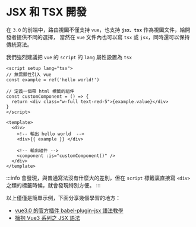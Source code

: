 # JSX 和 TSX 開發

在 `3.0` 的前端中，路由視圖不僅支持 `vue`，也支持 **`jsx、tsx`** 作為視圖文件，給開發者提供不同的選擇，
當然在 `vue` 文件內也可以寫 `tsx` 或 `jsx`，同時還可以保持傳統寫法。

我們強烈建議把 `vue` 的 `script` 的 `lang` 屬性設置為 `tsx`

```vue
<script setup lang="tsx">
// 無需顯性引入 vue
const example = ref('hello world!')  
  
// 定義一個帶 html 標籤的組件
const customComponent = () => {
  return <div class="w-full text-red-5">{example.value}</div> 
}
</script>

<template>
  <div>
    <!-- 輸出 hello world  -->
    <div>{{ example }} </div>
    
    <!-- 輸出組件 -->
    <component :is="customComponent()" />
  </div>
</template>
```

:::info
會發現，與普通寫法沒有什麼大的差別，但在 `script` 標籤裏直接寫 `<div>` 之類的標籤時候，就會發現特別方便。
:::

以上僅僅是簡單示例，下面分享幾個學習的地方：
- [vue3.0 的官方插件 babel-plugin-jsx 語法教學](https://github.com/vuejs/babel-plugin-jsx#syntax)
- [擁抱 Vue3 系列之 JSX 語法](https://juejin.cn/post/6846687592138670094)